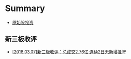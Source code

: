 # Summary

* [原始股投资](README.md)

## 新三板收评

* [\[2018.03.07\]新三板收评：总成交2.76亿 连续2日无新增挂牌](xin-san-ban-shang-shi-tiao-jian/1.md)

